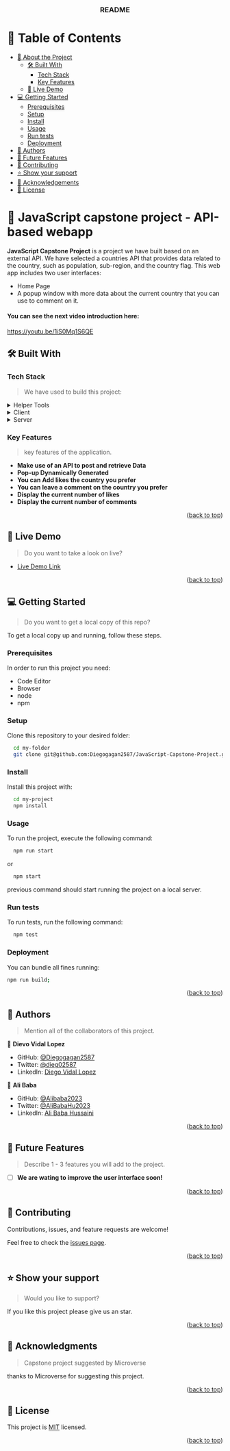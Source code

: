 <a name="readme-top"></a>

<div align="center">
  <br/>

  <h3><b>README</b></h3>

</div>

<!-- TABLE OF CONTENTS -->

# 📗 Table of Contents

- [📖 About the Project](#about-project)
  - [🛠 Built With](#built-with)
    - [Tech Stack](#tech-stack)
    - [Key Features](#key-features)
  - [🚀 Live Demo](#live-demo)
- [💻 Getting Started](#getting-started)
  - [Prerequisites](#prerequisites)
  - [Setup](#setup)
  - [Install](#install)
  - [Usage](#usage)
  - [Run tests](#run-tests)
  - [Deployment](#deployment)
- [👥 Authors](#authors)
- [🔭 Future Features](#future-features)
- [🤝 Contributing](#contributing)
- [⭐️ Show your support](#support)
- [🙏 Acknowledgements](#acknowledgements)
- [📝 License](#license)

<!-- PROJECT DESCRIPTION -->

# 📖 JavaScript capstone project - API-based webapp <a name="about-project"></a>

> 

**JavaScript Capstone Project** is a project we have built based on an external API. We have selected a countries API that provides data related to the country, such as population, sub-region, and the country flag. This web app includes two user interfaces:
- Home Page
- A popup window with more data about the current country that you can use to comment on it.

#### You can see the next video introduction here:
https://youtu.be/1iS0Mq1S6QE

## 🛠 Built With <a name="built-with"></a>

### Tech Stack <a name="tech-stack"></a>

> We have used to build this project:

<details>
  <summary>Helper Tools</summary>
  <ul>
    <li><a href="https://webpack.js.org//">WebPack</a></li>
    <li><a href="https://jestjs.io/">Jest</a></li>
    <li><a href="https://babeljs.io/">Babel</a></li>
  </ul>
</details>
<details>
  <summary>Client</summary>
  <ul>
    <li><a href="https://developer.mozilla.org/es/docs/Web/HTML">HTML</a></li>
    <li><a href="https://developer.mozilla.org/es/docs/Web/CSS">CSS</a></li>
    <li><a href="https://developer.mozilla.org/es/docs/Web/JavaScript">JavaScript</a></li>
  </ul>
</details>

<details>
  <summary>Server</summary>
  <ul>
    <li><a href="https://pages.github.com/">Github Pages</a></li>
    <li><a href="#">Countries API</a></li>
    <li><a href="https://microverse.notion.site/Involvement-API-869e60b5ad104603aa6db59e08150270">Microverse Involvement API</a></li>
  </ul>
</details>

<!-- Features -->

### Key Features <a name="key-features"></a>

> key features of the application.

- **Make use of an API to post and retrieve Data**
- **Pop-up Dynamically Generated**
- **You can Add likes the country you prefer**
- **You can leave a comment on the country you prefer**
- **Display the current number of likes**
- **Display the current number of comments**

<p align="right">(<a href="#readme-top">back to top</a>)</p>

<!-- LIVE DEMO -->

## 🚀 Live Demo <a name="live-demo"></a>

> Do you want to take a look on live?

- [Live Demo Link ](https://diegogagan2587.github.io/JavaScript-Capstone-Project/dist/)

<p align="right">(<a href="#readme-top">back to top</a>)</p>

<!-- GETTING STARTED -->

## 💻 Getting Started <a name="getting-started"></a>

> Do you want to get a local copy of this repo?

To get a local copy up and running, follow these steps.

### Prerequisites

In order to run this project you need:
- Code Editor
- Browser
- node
- npm

### Setup

Clone this repository to your desired folder:

```sh
  cd my-folder
  git clone git@github.com:Diegogagan2587/JavaScript-Capstone-Project.git
```

### Install

Install this project with:

```sh
  cd my-project
  npm install
```
### Usage

To run the project, execute the following command:

```sh
  npm run start
```
or

```sh
  npm start
```
previous command should start running the project on a local server.

### Run tests

To run tests, run the following command:

```sh
  npm test
```

### Deployment

You can bundle all fines running:

```sh
npm run build;
```

<p align="right">(<a href="#readme-top">back to top</a>)</p>

<!-- AUTHORS -->

## 👥 Authors <a name="authors"></a>

> Mention all of the collaborators of this project.

👤 **Dievo Vidal Lopez**

- GitHub: [@Diegogagan2587](https://github.com/Diegogagan2587)
- Twitter: [@dieg02587](https://twitter.com/dieg02587)
- LinkedIn: [Diego Vidal Lopez](https://www.linkedin.com/in/diego-vidal2587/?locale=en_US)

👤 **Ali Baba**

- GitHub: [@Alibaba2023](https://github.com/Alibaba2023)
- Twitter: [@AliBabaHu2023]( https://twitter.com/AliBabaHu2023)
- LinkedIn: [Ali Baba Hussaini](https://www.linkedin.com/in/ali-baba-hussaini-630607267/)

<p align="right">(<a href="#readme-top">back to top</a>)</p>

<!-- FUTURE FEATURES -->

## 🔭 Future Features <a name="future-features"></a>

> Describe 1 - 3 features you will add to the project.

- [ ] **We are wating to improve the user interface soon!**


<p align="right">(<a href="#readme-top">back to top</a>)</p>

<!-- CONTRIBUTING -->

## 🤝 Contributing <a name="contributing"></a>

Contributions, issues, and feature requests are welcome!

Feel free to check the [issues page](https://github.com/Diegogagan2587/JavaScript-Capstone-Project/issues).

<p align="right">(<a href="#readme-top">back to top</a>)</p>

<!-- SUPPORT -->

## ⭐️ Show your support <a name="support"></a>

> Would you like to support?

If you like this project please give us an star.

<p align="right">(<a href="#readme-top">back to top</a>)</p>

<!-- ACKNOWLEDGEMENTS -->

## 🙏 Acknowledgments <a name="acknowledgements"></a>

> Capstone project suggested by Microverse

thanks to Microverse for suggesting this project.

<p align="right">(<a href="#readme-top">back to top</a>)</p>

<!-- LICENSE -->

## 📝 License <a name="license"></a>

This project is [MIT](./LICENSE) licensed.

<p align="right">(<a href="#readme-top">back to top</a>)</p>
